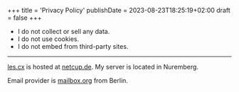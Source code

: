 +++
title = 'Privacy Policy'
publishDate = 2023-08-23T18:25:19+02:00
draft = false
+++

* I do not collect or sell any data.
* I do not use cookies.
* I do not embed from third-party sites.

---

[les.cx](https://www.les.cx) is hosted at [netcup.de](https://netcup.de). My server is located in Nuremberg.

Email provider is [mailbox.org](https://mailbox.org) from Berlin.
